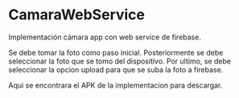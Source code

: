 # CamaraWebService

Implementación cámara app con web service de firebase.

Se debe tomar la foto como paso inicial.
Posteriormente se debe seleccionar la foto que se tomo del dispositivo.
Por ultimo, se debe seleccionar la opcion upload para que se suba la foto a firebase.

Aqui se encontrara el APK de la implementacion para descargar.
